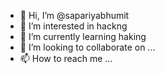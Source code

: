- 👋 Hi, I’m @sapariyabhumit
- 👀 I’m interested in hackng
- 🌱 I’m currently learning haking
- 💞️ I’m looking to collaborate on ...
- 📫 How to reach me ...

<!---
sapariyabhumit/sapariyabhumit is a ✨ special ✨ repository because its `README.md` (this file) appears on your GitHub profile.
You can click the Preview link to take a look at your changes.
--->
